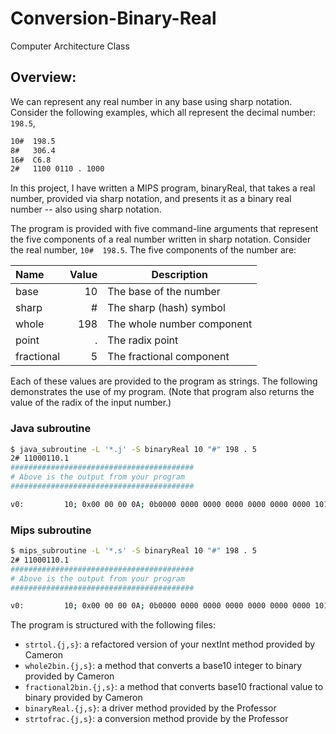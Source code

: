 # Conversion-Binary-Real
 Computer Architecture Class
## Overview:

We can represent any real number in any base using sharp notation. Consider the following examples, which all represent the decimal number: `198.5`,

```bash
10#  198.5
8#   306.4
16#  C6.8
2#   1100 0110 . 1000
```
In this project, I have written a MIPS program, binaryReal, that takes a real number, provided via sharp notation, and presents it as a binary real number -- also using sharp notation.

The program is provided with five command-line arguments that represent the five components of a real number written in sharp notation.  Consider the real number, `10#  198.5`.  The five components of the number are:

  |  Name        |  Value   | Description                  |
  |:-------------| --------:|------------------------------|
  |  base        |  10      | The base of the number       |
  |  sharp       |  #       | The sharp (hash) symbol      |
  |  whole       |  198     | The whole number component   |
  |  point       |  .       | The radix point              |
  |  fractional  |  5       | The fractional component     |

Each of these values are provided to the program as strings. The following demonstrates the use of my program. (Note that program also returns the value of the radix of the input number.)

### Java subroutine
   ```bash
   $ java_subroutine -L '*.j' -S binaryReal 10 "#" 198 . 5 
   2# 11000110.1
   #########################################
   # Above is the output from your program
   #########################################
   
   v0:         10; 0x00 00 00 0A; 0b0000 0000 0000 0000 0000 0000 0000 1010;
   ```

### Mips subroutine
   ```bash
   $ mips_subroutine -L '*.s' -S binaryReal 10 "#" 198 . 5 
   2# 11000110.1
   #########################################
   # Above is the output from your program
   #########################################
   
   v0:         10; 0x00 00 00 0A; 0b0000 0000 0000 0000 0000 0000 0000 1010;
   ```

The program is structured with the following files:

  * `strtol.{j,s}`: a refactored version of your nextInt method provided by Cameron 
  * `whole2bin.{j,s}`: a method that converts a base10 integer to binary provided by Cameron 
  * `fractional2bin.{j,s}`: a method that converts base10 fractional value to binary provided by Cameron 
  * `binaryReal.{j,s}`: a driver method provided by the Professor
  * `strtofrac.{j,s}`: a conversion method provide by the Professor
